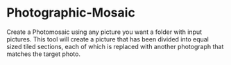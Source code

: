 # Photographic-Mosaic
Create a Photomosaic using any picture you want a folder with input pictures. This tool will create a picture that has been divided into equal sized tiled sections, each of which is replaced with another photograph that matches the target photo.

